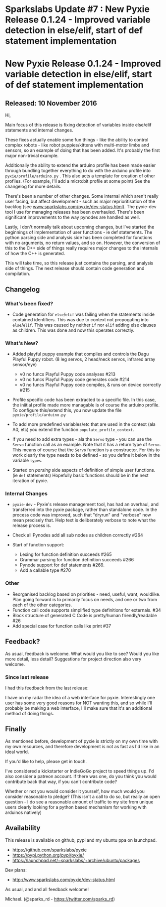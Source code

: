 # Sparkslabs Update #7 : New Pyxie Release 0.1.24 - Improved variable detection in else/elif, start of def statement implementation

# New Pyxie Release 0.1.24 - Improved variable detection in else/elif, start of def statement implementation

## Released: 10 November 2016

Hi,


Main focus of this release is fixing detection of variables inside
else/elif statements and internal changes.

These fixes actually enable some fun things - like the ability to control
complex robots - like robot puppies/kittens with multi-motor limbs and
sensors, so an example of doing that has been added. It's probably
the first major non-trivial example.

Additionally the ability to extend the arduino profile has been made
easier through bundling together everything to do with the arduino
profile into `pyxie/profile/arduino.py` . This also acts a template for
creation of other profiles. (For example, I'll add a micro:bit profile
at some point) See the changelog for more details.

There's been a number of other changes. Some internal which aren't really
user facing, but affect development - such as major reprioritisation
of the backlog (see www.sparkslabs.com/pyxie/dev-status.html). The
pyxie-dev tool I use for managing releases has been overhauled. There's
been significant improvements to the way pynodes are handled as well.

Lastly, I don't normally talk about upcoming changes, but I've started
the beginnings of implementation of user functions - ie def statements.
The python parsing side and analysis side  has been completed for
functions with no arguments, no return values, and so on. However,
the conversion of this to the C++ side of things really requires
major changes to the internals of how the C++ is generated.

This will take time, so this release just contains the parsing,
and analysis side of things. The next release should contain code
generation and compilation.


## Changelog

### What's been fixed?

* Code generation for `else`/`elif` was failing when the statements inside
  contained identifiers. This was due to context not propogating into
  `else`/`elif`. This was caused by neither `if` nor `elif` adding else clauses
  as children. This was done and now this operates correctly.

### What's New?

* Added playful puppy example that compiles and controls the Dagu Playful Puppy
  robot. (8 leg servos, 2 head/neck servos, infrared array sensor/eye)
  * v0 no funcs Playful Puppy code analyses #213
  * v0 no funcs Playful Puppy code generates code #214
  * v0 no funcs Playful Puppy code compiles, & runs on device correctly #215

* Profile specific code has been extracted to a specific file. In this
  case, the iniitial profile made more managable is of course the arduino
  profile. To configure this/extend this, you now update the file
  `pyxie/profile/arduino.py`

* To add more predefined variables/etc that are used in the context (ala
  A0, etc) you extend the function `populate_profile_context`.

* If you need to add extra types - ala the `Servo` type - you can use
  the `Servo` function call as an example. Note that it has a return
  type of `Servo`. This means of course that the `Servo` function is
  a constructor. For this to work   clearly the type needs to be
  defined - so you define it below in the variable `types`.

* Started on _parsing_ side aspects of definition of simple user functions.
  (ie `def` statements) Hopefully basic functions should be in the next
  iteration of pyxie.

### Internal Changes

* `pyxie-dev` - Pyxie's release management tool, has had an overhaul,
  and transferred into the pyxie package, rather than standalone code.
  In the process code was improved, such that "dryrun" and "verbose"
  now mean precisely that. Help text is deliberately verbose to note
  what the release process is.

* Check all Pynodes add all sub nodes as children correctly #264

* Start of function support:
  * Lexing for function definition succeeds #265
  * Grammar parsing for function definition succeeds #266
  * Pynode support for def statements #269.
  * Add a callable type #270

### Other

* Reorganised backlog based on priorities - need, useful, want, wouldlike.
  Plan going forward is to primarily focus on needs, and one or two from
  each of the other categories.
* Function call code supports simplified type definitions for externals. #34
* Block structure of generated C Code is pretty/human friendly/readable #26
* Add special case for function calls like print #37


## Feedback?

As usual, feedback is welcome.  What would you like to see?  Would you like
more detail, less detail?  Suggestions for project direction also very
welcome.


### Since last release

I had this feedback from the last release:

I have on my radar the idea of a web interface for pyxie. Interestingly one
user has some very good reasons for NOT wanting this, and so while I'll
probably be making a web interface, I'll make sure that it's an additional
method of doing things.


## Finally

As mentioned before, development of pyxie is strictly on my own time with
my own resources, and therefore development is not as fast as I'd like in
an ideal world.

If you'd like to help, please get in touch.

I've considered a kickstarter or IndieGoGo project to speed things up.
I'd also consider a patreon account. If there was one, do you think you
would contribute back that way, if you can't contribute code?

Whether or not you would consider it yourself, how much would you consider
reasonable to pledge? (This isn't a call to do so, but really an open
question - I do see a reasonable amount of traffic to my site from unique
users clearly looking for a python based mechanism for working with
arduinos natively)


## Availability

This release is available on github, pypi and my ubuntu ppa on launchpad.

* https://github.com/sparkslabs/pyxie
* https://pypi.python.org/pypi/pyxie/
* https://launchpad.net/~sparkslabs/+archive/ubuntu/packages

Dev plans:

* http://www.sparkslabs.com/pyxie/dev-status.html

As usual, and and all feedback welcome!


Michael. (@sparks_rd - https://twitter.com/sparks_rd)
